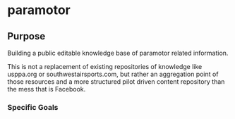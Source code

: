 # paramotor


## Purpose
Building a public editable knowledge base of paramotor related information.

This is not a replacement of existing repositories of knowledge like usppa.org
or southwestairsports.com, but rather an aggregation point of those resources
 and a more structured pilot driven content repository than the mess that is
 Facebook.  

### Specific Goals
